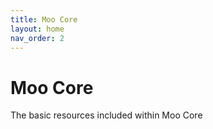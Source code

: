 ```yaml
---
title: Moo Core
layout: home
nav_order: 2
---
```

# Moo Core
The basic resources included within Moo Core

